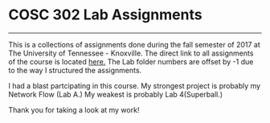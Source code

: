 # COSC 302 Lab Assignments
---
This is a collections of assignments done during the fall semester of 2017 at The University of Tennessee - Knoxville.  The direct link to all assignments of the course is located [here.](http://web.eecs.utk.edu/~plank/plank/classes/cs302/labs.html)  The Lab folder numbers are offset by -1 due to the way I structured the assignments.

I had a blast partcipating in this course. My strongest project is probably my Network Flow (Lab A.) My weakest is probably Lab 4(Superball.) 

Thank  you for taking a look at my work!